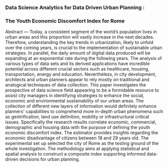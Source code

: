 ### Data Science Analytics for Data Driven Urban Planning :
### The Youth Economic Discomfort Index for Rome

Abstract — Today, a consistent segment of the world’s population lives in urban areas and this proportion will vastly increase in the next decades. Therefore, understanding the key trends in urbanization, likely to unfold over the coming years, is crucial to the implementation of sustainable urban strategies. In parallel, the daily amount of digital data produced will be expanding at an exponential rate during the following years. The analysis of various types of data sets and its derived applications have incredible potential across different crucial sectors such as healthcare, housing, transportation, energy and education. Nevertheless, in city development, architects and urban planners appear to rely mostly on traditional and analogical techniques of data collection. This paper investigates the prospective of data science field appearing to be a formidable resource to assist city managers in identifying strategies to enhance the social, economic and environmental sustainability of our urban areas. The collection of different new layers of information would definitely enhance planners' capabilities to comprehend more in-depth urban phenomena such as gentrification, land use definition, mobility or infrastructural critical issues. Specifically the research results correlate economic, commercial, demographic and housing data with the purpose of defining the youth economic discomfort index. The estimator provides insights regarding the economic disadvantage of citizens between 18 and 29 years old. The experimental set up selected the city of Rome as the testing ground of the whole investigation. The methodology aims at applying statistical and spatial analysis to construct a composite index supporting informed data-driven decisions for urban planning.
